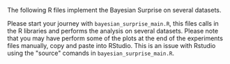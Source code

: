 The following R files implement the Bayesian Surprise on several datasets.

Please start your journey with `bayesian_surprise_main.R`, this files calls in the R libraries and performs the analysis on several datasets.
Please note that you may have perform some of the plots at the end of the experiments files manually, copy and paste into RStudio. This is an issue with Rstudio using the "source" comands in `bayesian_surprise_main.R`.

